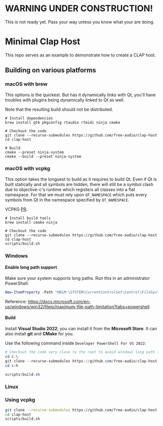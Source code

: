 # WARNING UNDER CONSTRUCTION!

This is not ready yet. Pass your way unless you know what your are doing.

# Minimal Clap Host

This repo serves as an example to demonstrate how to create a CLAP host.

## Building on various platforms

### macOS with brew

This options is the quickest. But has it dynamically links with Qt,
you'll have troubles with plugins being dynamically linked to Qt as well.

Note that the resulting build should not be distributed.

```shell
# Install dependencies
brew install qt6 pkgconfig rtaudio rtmidi ninja cmake

# Checkout the code
git clone --recurse-submodules https://github.com/free-audio/clap-host
cd clap-host

# Build
cmake --preset ninja-system
cmake --build --preset ninja-system
```

### macOS with vcpkg

This option takes the longuest to build as it requires to build Qt.
Even if Qt is built statically and all symbols are hidden, there will still
be a symbol clash due to objective-c's runtime which registers all classes
into a flat namespace. For that we must rely upon `QT_NAMESPACE` which puts
every symbols from Qt in the namespace specified by `QT_NAMESPACE`.

VCPKG [PR](https://github.com/microsoft/vcpkg/pull/22713).

```shell
# Install build tools
brew install cmake ninja

# Checkout the code
git clone --recurse-submodules https://github.com/free-audio/clap-host
cd clap-host
scripts/build.sh
```

### Windows

#### Enable long path support

Make sure your system supports long paths. Run this in an administrator PowerShell:

```powershell
New-ItemProperty -Path "HKLM:\SYSTEM\CurrentControlSet\Control\FileSystem" -Name "LongPathsEnabled" -Value 1 -PropertyType DWORD -Force
```

Reference: https://docs.microsoft.com/en-us/windows/win32/fileio/maximum-file-path-limitation?tabs=powershell

#### Build

Install **Visual Studio 2022**; you can install it from the **Microsoft Store**. It can also install **git** and **CMake** for you.

Use the following command inside `Developer PowerShell For VS 2022`:
```powershell
# Checkout the code very close to the root to avoid windows long path issues...
cd c:\
git clone --recurse-submodules https://github.com/free-audio/clap-host c-h
cd c-h

scripts/build.sh
```

### Linux

### Using vcpkg

```bash
git clone --recurse-submodules https://github.com/free-audio/clap-host
cd clap-host
scripts/build.sh
```